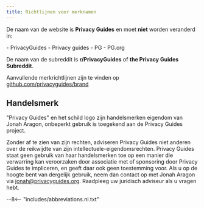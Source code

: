 ```yaml
---
title: Richtlijnen voor merknamen
---
```


De naam van de website is **Privacy Guides** en moet **niet** worden veranderd in:

<div class="pg-red" markdown>
- PrivacyGuides
- Privacy guides
- PG
- PG.org
</div>

De naam van de subreddit is **r/PrivacyGuides** of **the Privacy Guides Subreddit**.

Aanvullende merkrichtlijnen zijn te vinden op [github.com/privacyguides/brand](https://github.com/privacyguides/brand)

## Handelsmerk

"Privacy Guides" en het schild logo zijn handelsmerken eigendom van Jonah Aragon, onbeperkt gebruik is toegekend aan de Privacy Guides project.

Zonder af te zien van zijn rechten, adviseren Privacy Guides niet anderen over de reikwijdte van zijn intellectuele-eigendomsrechten. Privacy Guides staat geen gebruik van haar handelsmerken toe op een manier die verwarring kan veroorzaken door associatie met of sponsoring door Privacy Guides te impliceren, en geeft daar ook geen toestemming voor. Als u op de hoogte bent van dergelijk gebruik, neem dan contact op met Jonah Aragon via jonah@privacyguides.org. Raadpleeg uw juridisch adviseur als u vragen hebt.

--8<-- "includes/abbreviations.nl.txt"
